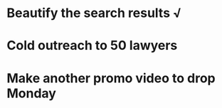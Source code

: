 # Beautify the search results √
# Cold outreach to 50 lawyers
# Make another promo video to drop Monday